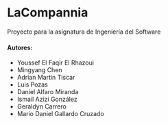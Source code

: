 # LaCompannia
Proyecto para la asignatura de Ingeniería del Software

#### Autores:
- Youssef El Faqir El Rhazoui
- Mingyang Chen
- Adrian Martin Tiscar
- Luis Pozas
- Daniel Alfaro Miranda
- Ismail Azizi González
- Geraldyn Carrero
- Mario Daniel Gallardo Cruzado



